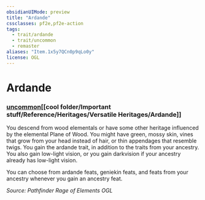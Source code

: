 ```yaml
---
obsidianUIMode: preview
title: "Ardande"
cssclasses: pf2e,pf2e-action
tags:
  - trait/ardande
  - trait/uncommon
  - remaster
aliases: "Item.1x5y7QCn0p9qLo0y"
license: OGL
---
```

# Ardande

### [uncommon](cool%20folder/Important%20stuff/Bestiary/zz_traits/uncommon.md "Uncommon Rarity Trait")[[cool folder/Important stuff/Reference/Heritages/Versatile Heritages/Ardande]]






You descend from wood elementals or have some other heritage influenced by the elemental Plane of Wood. You might have green, mossy skin, vines that grow from your head instead of hair, or thin appendages that resemble twigs. You gain the ardande trait, in addition to the traits from your ancestry. You also gain low-light vision, or you gain darkvision if your ancestry already has low-light vision.

You can choose from ardande feats, geniekin feats, and feats from your ancestry whenever you gain an ancestry feat.

*Source: Pathfinder Rage of Elements*
*OGL*